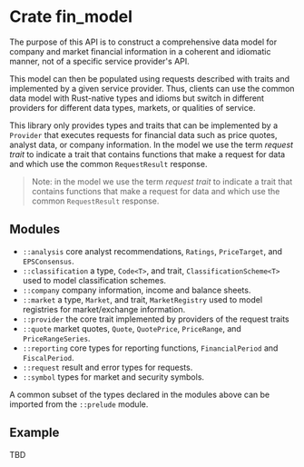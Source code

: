# Crate fin_model

The purpose of this API is to construct a comprehensive data
model for company and market financial information in a coherent
and idiomatic manner, not of a specific service provider's API.

This model can then be populated using requests described with
traits and implemented by a given service provider. Thus, clients
can use the common data model with Rust-native types and idioms
but switch in different providers for different data types, markets,
or qualities of service.

This library only provides types and traits that can be implemented
by a `Provider` that executes requests for financial data such as
price quotes, analyst data, or company information. In the model
we use the term _request trait_ to indicate a trait that contains
functions that make a request for data and which use the common
`RequestResult` response.

> Note: in the model we use the term _request trait_ to indicate 
> a trait that contains functions that make a request for
> data and which use the common `RequestResult` response.
 
## Modules

* `::analysis` core analyst recommendations, `Ratings`, `PriceTarget`, 
  and `EPSConsensus`.
* `::classification` a type, `Code<T>`, and trait, `ClassificationScheme<T>`
  used to model classification schemes.
* `::company` company information, income and balance sheets.
* `::market` a type, `Market`, and trait, `MarketRegistry` used to model
  registries for market/exchange information.
* `::provider` the core trait implemented by providers of the request traits
* `::quote` market quotes, `Quote`, `QuotePrice`, `PriceRange`, and 
  `PriceRangeSeries`.
* `::reporting` core types for reporting functions, `FinancialPeriod` and
  `FiscalPeriod`.
* `::request` result and error types for requests.
* `::symbol` types for market and security symbols.

A common subset of the types declared in the modules above can be
imported from the `::prelude` module. 

## Example

TBD